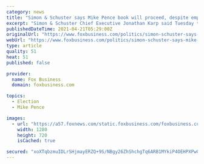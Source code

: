 ```yaml
---
category: news
title: "Simon & Schuster says Mike Pence book will proceed, despite employee petitions"
excerpt: "Simon & Schuster Chief Executive Jonathan Karp said Tuesday the publisher would proceed with a book by former Vice President Mike Pence despite objections from some of its employees, saying he wants to preserve a culture that presents different perspectives."
publishedDateTime: 2021-04-21T05:29:00Z
originalUrl: "https://www.foxbusiness.com/politics/simon-schuster-says-mike-pence-book-will-proceed-despite-employee-petitions"
webUrl: "https://www.foxbusiness.com/politics/simon-schuster-says-mike-pence-book-will-proceed-despite-employee-petitions"
type: article
quality: 51
heat: 51
published: false

provider:
  name: Fox Business
  domain: foxbusiness.com

topics:
  - Election
  - Mike Pence

images:
  - url: "https://a57.foxnews.com/static.foxbusiness.com/foxbusiness.com/content/uploads/2020/06/0/0/Mike-Pence-FOX-Business.jpg?ve=1&tl=1"
    width: 1280
    height: 720
    isCached: true

secured: "xoXTqbzmuIDLrSHjmayERZQ+9S/NBgy26ZhShchgTq6ARB1MYkiP4OEHPXPwOO/2HNrotjrhie4WPrqTvFbG6RZrhju/c1O7ern3KWBxHenhxk7NP77hLIFoLKDMfNLA5QlxrKJcrvqWAzFDysvyM8CLqZJHWOplow7dcbKKqGH1iWg4q7VUxUrBei6J4HAKVBSjGzuK/iZ5LCbF4cVBoHziHUxXoZ71kHC2+MP+IF9tUoou9u5w3GkOKUbSy17zJR9bhzzb+qyYppb9MAvIfp5rR88RriCoIcioCpKRGKUs/cM0mjDa7bPNAYlH2gP5PPeZnWIzfurfOfn2iX88jsN09dbgyzW2JIY3ideju1Y=;7fIQP7jyE6nfPFCYjH/Iow=="
---
```


